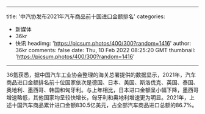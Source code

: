 
---
title: '中汽协发布2021年汽车商品前十国进口金额排名'
categories: 
 - 新媒体
 - 36kr
 - 快讯
headimg: 'https://picsum.photos/400/300?random=1416'
author: 36kr
comments: false
date: Thu, 10 Feb 2022 08:25:20 GMT
thumbnail: 'https://picsum.photos/400/300?random=1416'
---

<div>   
36氪获悉，据中国汽车工业协会整理的海关总署提供的数据显示，2021年，汽车商品进口金额排名前十位国家依次是德国、日本、美国、斯洛伐克、英国、泰国、奥地利、墨西哥、韩国和匈牙利。与上年相比，日本进口金额呈小幅下降，墨西哥增速略低，其他国家均呈较快增长，匈牙利和奥地利增速更为明显。2021年，上述十国汽车商品累计进口金额830.5亿美元，占全部汽车商品进口总额的86.7%。  
</div>
            